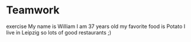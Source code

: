 # Teamwork
exercise
My name is William I am 37 years old
my favorite food is Potato
I live in Leipzig so lots of good restaurants ;) 
